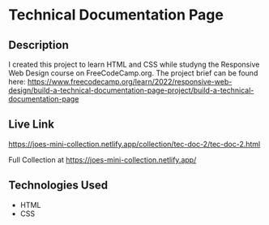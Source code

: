 # Technical Documentation Page

## Description

I created this project to learn HTML and CSS while studyng the Responsive Web Design course on FreeCodeCamp.org. The project brief can be found here: https://www.freecodecamp.org/learn/2022/responsive-web-design/build-a-technical-documentation-page-project/build-a-technical-documentation-page 

## Live Link

https://joes-mini-collection.netlify.app/collection/tec-doc-2/tec-doc-2.html

Full Collection at https://joes-mini-collection.netlify.app/ 


## Technologies Used

- HTML
- CSS